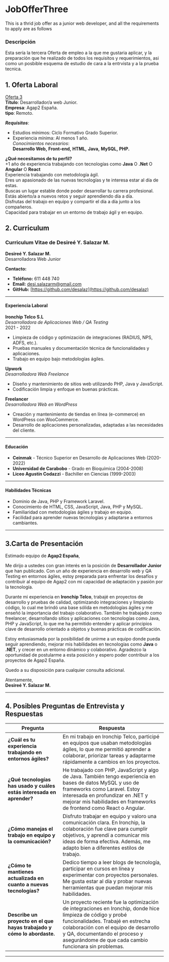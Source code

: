 # JobOfferThree  
This is a thrid job offer as a junior web developer, and all the requirements to apply are as follows  

###  Descripción
Esta sería la tercera Oferta de empleo a la que me gustaria aplicar, y la preparación que he realizado de todos los requisitos y requerimientos, asi como un posbible esquema de estudio de cara a la entrvista y a la prueba tecnica.  

## 1. Oferta Laboral     
[Oferta 3](https://www.linkedin.com/jobs/view/4051992788/?alternateChannel=search&refId=bJmnElSl3rUnUJDt03dpCw%3D%3D&trackingId=49At4j9VIqYM6eqb%2F8sMJg%3D%3D)       
**Título**: Desarrollador/a web Junior.       
**Empresa**: Agap2 España.      
**tipo**: Remoto.   

**_Requisitos_**:  
- Estudios mínimos: Ciclo Formativo Grado Superior.    
- Experiencia mínima: Al menos 1 año.       
_Conocimientos necesarios_:   
**Desarrollo Web,**    **Front-end,**    **HTML,**    **Java,**    **MySQL,**    **PHP.**     

**¿Qué necesitamos de tu perfil?**  
+1 año de experiencia trabajando con tecnologías como **Java** O **.Net** O **Angular** O **React**  
Experiencia trabajando con metodología ágil.  
Eres un apasionado de las nuevas tecnologías y te interesa estar al día de estas.  
Buscas un lugar estable donde poder desarrollar tu carrera profesional.  
Estás abierto/a a nuevos retos y seguir aprendiendo día a día.  
Disfrutas del trabajo en equipo y compartir el día a día junto a los compañeros.  
Capacidad para trabajar en un entorno de trabajo ágil y en equipo.  

## 2. Curriculum   

### **Curriculum Vitae de Desireé Y. Salazar M.**

**Desireé Y. Salazar M.**  
Desarrolladora Web Junior  

**Contacto:**  
- **Teléfono:** 611 448 740  
- **Email:** desi.salazarm@gmail.com  
- **GitHub:** [https://github.com/desalaz](https://github.com/desalaz)  

---

#### **Experiencia Laboral**

**Ironchip Telco S.L**  
*Desarrolladora de Aplicaciones Web / QA Testing*  
2021 - 2022  
- Limpieza de código y optimización de integraciones (RADIUS, NPS, ADFS, etc.).
- Pruebas manuales y documentación técnica de funcionalidades y aplicaciones.
- Trabajo en equipo bajo metodologías ágiles.

**Upwork**  
*Desarrolladora Web Freelance*  
- Diseño y mantenimiento de sitios web utilizando PHP, Java y JavaScript.
- Codificación limpia y enfoque en buenas prácticas.

**Freelancer**  
*Desarrolladora Web en WordPress*  
- Creación y mantenimiento de tiendas en línea (e-commerce) en WordPress con WooCommerce.
- Desarrollo de aplicaciones personalizadas, adaptadas a las necesidades del cliente.

---

#### **Educación**

- **Ceinmak** - Técnico Superior en Desarrollo de Aplicaciones Web (2020-2022)  
- **Universidad de Carabobo** - Grado en Bioquímica (2004-2008)  
- **Liceo Agustín Codazzi** - Bachiller en Ciencias (1999-2003)  

---

#### **Habilidades Técnicas**

- Dominio de Java, PHP y Framework Laravel.
- Conocimiento de HTML, CSS, JavaScript, Java, PHP y MySQL.
- Familiaridad con metodologías ágiles y trabajo en equipo.
- Facilidad para aprender nuevas tecnologías y adaptarse a entornos cambiantes.

---

## 3.**Carta de Presentación**

Estimado equipo de **Agap2 España**,

Me dirijo a ustedes con gran interés en la posición de **Desarrollador Junior** que han publicado. Con un año de experiencia en desarrollo web y QA Testing en entornos ágiles, estoy preparada para enfrentar los desafíos y contribuir al equipo de Agap2 con mi capacidad de adaptación y pasión por la tecnología.

Durante mi experiencia en **Ironchip Telco**, trabajé en proyectos de desarrollo y pruebas de calidad, optimizando integraciones y limpiando código, lo cual me brindó una base sólida en metodologías ágiles y me enseñó la importancia del trabajo colaborativo. También he trabajado como freelancer, desarrollando sitios y aplicaciones con tecnologías como Java, PHP y JavaScript, lo que me ha permitido entender y aplicar principios clave de desarrollo orientado a objetos y buenas prácticas de codificación.

Estoy entusiasmada por la posibilidad de unirme a un equipo donde pueda seguir aprendiendo, mejorar mis habilidades en tecnologías como **Java** o **.NET**, y crecer en un entorno dinámico y colaborativo. Agradezco la oportunidad de postularme a esta posición y espero poder contribuir a los proyectos de Agap2 España.

Quedo a su disposición para cualquier consulta adicional.

Atentamente,  
**Desireé Y. Salazar M.**

---

## 4. **Posibles Preguntas de Entrevista y Respuestas**

| Pregunta | Respuesta |
| --- | --- |
| **¿Cuál es tu experiencia trabajando en entornos ágiles?** | En mi trabajo en Ironchip Telco, participé en equipos que usaban metodologías ágiles, lo que me permitió aprender a colaborar, priorizar tareas y adaptarme rápidamente a cambios en los proyectos. |
| **¿Qué tecnologías has usado y cuáles estás interesada en aprender?** | He trabajado con PHP, JavaScript y algo de Java. También tengo experiencia en bases de datos MySQL y uso de frameworks como Laravel. Estoy interesada en profundizar en .NET y mejorar mis habilidades en frameworks de frontend como React o Angular. |
| **¿Cómo manejas el trabajo en equipo y la comunicación?** | Disfruto trabajar en equipo y valoro una comunicación clara. En Ironchip, la colaboración fue clave para cumplir objetivos, y aprendí a comunicar mis ideas de forma efectiva. Además, me adapto bien a diferentes estilos de trabajo. |
| **¿Cómo te mantienes actualizada en cuanto a nuevas tecnologías?** | Dedico tiempo a leer blogs de tecnología, participar en cursos en línea y experimentar con proyectos personales. Me gusta estar al día y probar nuevas herramientas que puedan mejorar mis habilidades. |
| **Describe un proyecto en el que hayas trabajado y cómo lo abordaste.** | Un proyecto reciente fue la optimización de integraciones en Ironchip, donde hice limpieza de código y probé funcionalidades. Trabajé en estrecha colaboración con el equipo de desarrollo y QA, documentando el proceso y asegurándome de que cada cambio funcionara sin problemas. |

---

